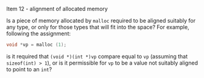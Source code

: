 Item 12 \- alignment of allocated memory

Is a piece of memory allocated by `malloc` required to be aligned suitably for
any type, or only for those types that will fit into the space? For example,
following the assignment:

```c
void *vp = malloc (1);
```

is it required that `(void *)(int *)vp` compare equal to `vp` (assuming that
`sizeof(int) > 1`), or is it permissible for `vp` to be a value not suitably
aligned to point to an `int`?
